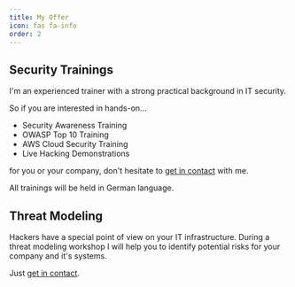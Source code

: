 ```yaml
---
title: My Offer
icon: fas fa-info
order: 2
---
```


## Security Trainings

I'm an experienced trainer with a strong practical background in IT security. 

So if you are interested in hands-on...

- Security Awareness Training
- OWASP Top 10 Training
- AWS Cloud Security Training 
- Live Hacking Demonstrations

for you or your company, don't hesitate to [get in contact](https://andreas-wienes.me/about-me/#get-in-contact) with me.

All trainings will be held in German language.

## Threat Modeling

Hackers have a special point of view on your IT infrastructure. During a threat modeling workshop I will help you to identify potential risks for your company and it's systems. 

Just [get in contact](https://andreas-wienes.me/about-me/#get-in-contact).